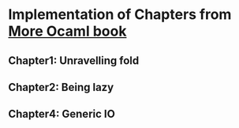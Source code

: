 # Implementation of Chapters from [More Ocaml book](http://ocaml-book.com/more-ocaml-algorithms-methods-diversions)
## Chapter1: Unravelling fold
## Chapter2: Being lazy
## Chapter4: Generic IO